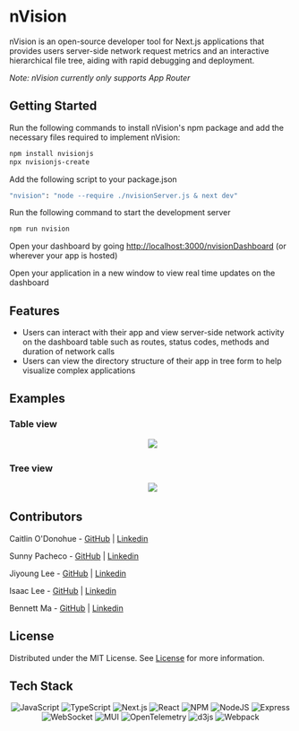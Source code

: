 # nVision

nVision is an open-source developer tool for Next.js applications that provides users server-side network request metrics and an interactive hierarchical file tree, aiding with rapid debugging and deployment. 

_Note: nVision currently only supports App Router_

## Getting Started

Run the following commands to install nVision's npm package and add the necessary files required to implement nVision: 
```bash
npm install nvisionjs
npx nvisionjs-create
```

Add the following script to your package.json
```bash
"nvision": "node --require ./nvisionServer.js & next dev"
```

Run the following command to start the development server
```bash
npm run nvision
```

Open your dashboard by going [http://localhost:3000/nvisionDashboard](http://localhost:3000/nvisionDashboard) (or wherever your app is hosted)

Open your application in a new window to view real time updates on the dashboard


## Features
- Users can interact with their app and view server-side network activity on the dashboard table such as routes, status codes, methods and duration of network calls
- Users can view the directory structure of their app in tree form to help visualize complex applications


## Examples
### Table view
<p align="center">
  <img src="./assets/TableGifHigh.gif">
</p>

### Tree view
<p align="center">
  <img src="./assets/treeGif.gif">
</p>


## Contributors

Caitlin O'Donohue - [GitHub](https://github.com/codeFromCO) | [Linkedin](https://www.linkedin.com/in/caitlin-odonohue/)

Sunny Pacheco - [GitHub](https://github.com/xsunnibunnix) | [Linkedin](https://www.linkedin.com/in/sunnypacheco/)

Jiyoung Lee - [GitHub](https://github.com/jiyoungglee/) | [Linkedin](https://www.linkedin.com/in/jiyoung-g-lee/)

Isaac Lee - [GitHub](https://github.com/Third-Isaac) | [Linkedin](https://www.linkedin.com/in/thirdisaac/)

Bennett Ma - [GitHub](https://github.com/bmgitcode) | [Linkedin](https://www.linkedin.com/in/bennett-ma/)


## License

Distributed under the MIT License. See [License](https://choosealicense.com/licenses/mit/) for more information.

## Tech Stack
<div align='center'>

![JavaScript](https://img.shields.io/badge/javascript-%23323330.svg?style=for-the-badge&logo=javascript&logoColor=%23F7DF1E)
![TypeScript](https://img.shields.io/badge/TypeScript-007ACC?style=for-the-badge&logo=typescript&logoColor=white)
![Next.js](https://img.shields.io/badge/next.js-000000?style=for-the-badge&logo=nextdotjs&logoColor=white)
![React](https://img.shields.io/badge/React-20232A?style=for-the-badge&logo=react&logoColor=61DAFB)
![NPM](https://img.shields.io/badge/npm-CB3837?style=for-the-badge&logo=npm&logoColor=white)
![NodeJS](https://img.shields.io/badge/node.js-6DA55F?style=for-the-badge&logo=node.js&logoColor=white)
![Express](https://img.shields.io/badge/Express.js-000000?style=for-the-badge&logo=express&logoColor=white)
![WebSocket](https://img.shields.io/badge/WS-Websocket-2ea44f?style=for-the-badge&logo=appveyor)
![MUI](https://img.shields.io/badge/Material%20UI-007FFF?style=for-the-badge&logo=mui&logoColor=white)
![OpenTelemetry](https://img.shields.io/badge/OpenTelemetry-3d348b?style=for-the-badge&logo=opentelemetry&logoColor=white)
![d3js](https://img.shields.io/badge/d3-red?style=for-the-badge&logo=d3.js)
![Webpack](https://img.shields.io/badge/webpack-%238DD6F9.svg?style=for-the-badge&logo=webpack&logoColor=black)

</div>

